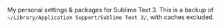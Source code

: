 My personal settings & packages for Sublime Text 3. This is a backup of `~/Library/Application Support/Sublime Text 3/`, with caches excluded.

